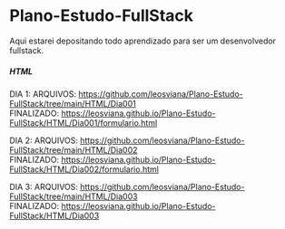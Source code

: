 # Plano-Estudo-FullStack
Aqui estarei depositando todo aprendizado para ser um desenvolvedor fullstack.

##### HTML #####
  DIA 1:
    ARQUIVOS: https://github.com/leosviana/Plano-Estudo-FullStack/tree/main/HTML/Dia001  
    FINALIZADO: https://leosviana.github.io/Plano-Estudo-FullStack/HTML/Dia001/formulario.html

  DIA 2:
    ARQUIVOS: https://github.com/leosviana/Plano-Estudo-FullStack/tree/main/HTML/Dia002  
    FINALIZADO: https://leosviana.github.io/Plano-Estudo-FullStack/HTML/Dia002/formulario.html

  DIA 3:
    ARQUIVOS: https://github.com/leosviana/Plano-Estudo-FullStack/tree/main/HTML/Dia003  
    FINALIZADO: https://leosviana.github.io/Plano-Estudo-FullStack/HTML/Dia003